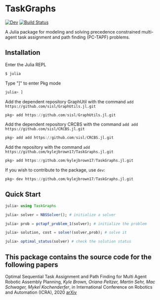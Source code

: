 # TaskGraphs

<!-- [![Stable](https://img.shields.io/badge/docs-stable-blue.svg)](https://kylejbrown17.github.io/TaskGraphs.jl/stable) -->
[![Dev](https://img.shields.io/badge/docs-dev-blue.svg)](https://kylejbrown17.github.io/TaskGraphs.jl/dev)
[![Build Status](https://github.com/kylejbrown17/TaskGraphs.jl/workflows/CI/badge.svg)](https://github.com/kylejbrown17/TaskGraphs.jl/actions)

A Julia package for modeling and solving precedence constrained multi-agent task assignment and path finding (PC-TAPF) problems.

## Installation

Enter the Julia REPL
```Bash
$ julia
```
Type "]" to enter Pkg mode
```Julia
julia> ]
```
Add the dependent repository GraphUtil with the command `add https://github.com/sisl/GraphUtils.jl.git`
```Julia
pkg> add https://github.com/sisl/GraphUtils.jl.git
```
Add the dependent repository CRCBS with the command `add add https://github.com/sisl/CRCBS.jl.git`
```Julia
pkg> add add https://github.com/sisl/CRCBS.jl.git
```
Add the repository with the command `add https://github.com/kylejbrown17/TaskGraphs.jl.git`
```Julia
pkg> add https://github.com/kylejbrown17/TaskGraphs.jl.git
```
If you wish to contribute to the package, use `dev`:
```Julia
pkg> dev https://github.com/kylejbrown17/TaskGraphs.jl.git
```

## Quick Start

```julia
julia> using TaskGraphs

julia> solver = NBSSolver(); # initialize a solver

julia> prob = pctapf_problem_1(solver); # initialize the problem

julia> solution, cost = solve!(solver,prob); # solve it

julia> optimal_status(solver) # check the solution status
```

## This package contains the source code for the following papers

Optimal Sequential Task Assignment and Path Finding for Multi Agent Robotic Assembly Planning, _Kyle Brown, Oriana Peltzer, Martin Sehr, Mac Schwager, Mykel Kochenderfer_, in International Conference on Robotics and Automation (ICRA), 2020 [arXiv](https://arxiv.org/abs/2006.08845)